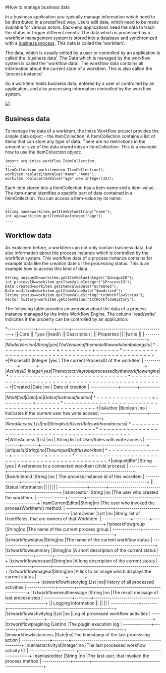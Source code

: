 
#How to manage business data

In a business application you typically manage information which need to be distributed in a  predefined way. Users edit data, which need to be made available for various actors. Back-end
 applications need the data to track the status or trigger different events. The data which is  processed by a workflow management system is stored into a database and synchronized with a [business process](./businessprocess.html). 
 This data is called the 'workitem'. 
 
The data, which is usually edited by a user or controlled by an application is called
the 'business data'. The Data which is managed by the workflow system is called the 
'workflow data'. The workflow data contains all information about the current state of a workitem.
This is also called the 'process instance'.
 
So a workitem holds business data, entered by a user or controlled by an application, and also 
processing information controlled by the workflow system.
 
<img src="../images/imixs-workitem.png"/>
 
## Business data
 
To manage the data of a workitem, the Imixs Workflow project provides the simple data object - the ItemCollection. 
 A ItemCollection contains a list of items that can store any type of data. There are no restrictions 
 in the amount or size of the data stored into an ItemCollection. 
 This is a example how to use the ItemCollection object:
 
    import org.imixs.workflow.ItemCollection;
    .....
    ItemCollection workitem=new ItemCollection();
    workitem.replaceItemValue("name","Anna");
    workitem.replaceItemValue("age",new Integer(32));
 
Each item stored into a ItemCollection has a item-name and a item-value. 
The item-name identifies a specific part of data contained in a ItemCollection.
You can access a item-value by its name:
  
    ....
    String name=workitem.getItemValueString("name");
    int age=workitem.getItemValueInteger("age");
    ....
  
 
## Workflow data

 As explained before, a workitem can not only contain business data, but also information about the process instance which is controlled by the workflow system.
 This workflow data of a process instance contains for example data like the creation date or  the processing status. This is an example how to access this kind of data:
 
   
    String uniqueID=workitem.getItemValueInteger("$UniqueID");
    int processID=workitem.getItemValueInteger("$ProcessID");
    Date created=workitem.getItemValueDate("$created");
    Date modified=workitem.getItemValueDate("$modified");
    String status=workitem.getItemValueString("txtWorkflowStatus");
    Vector history=workitem.getItemValue("txtWorkflowHistory");
  
The following table provides an overview about the data of a process instance managed by the 
 Imixs Workflow Engine.  The column 'read/write' indicates if the property can be controlled by an application:
 
 
*--------------+--------+------+-----------------------------------------------+ 
|| Core        || Type   ||read/\ || Description                               |
|| Properties  ||        ||write  ||                                           |
*--------------+--------+------*-----------------------------------------------+
|$ModelVersion |String  |yes   | The Version of the model the workitem belongs to  |
*--------------+--------+------*-----------------------------------------------+
|$ProcessID    |Integer |yes   | The current ProcessID of the workItem         |
*--------------+--------+------*-----------------------------------------------+
|$ActivityID   |Integer |yes   | The next activity to be processed by the workflow engine    |
*--------------+--------+------*-----------------------------------------------+
|$Created      |Date    |no    | Date of creation                              |
*--------------+--------+------*-----------------------------------------------+
|$Modified     |Date    |no    | Date of last modification                     |
*--------------+--------+------*-----------------------------------------------+
|$IsAuthor     |Boolean |no    | Indicates if the current user has write access|
*--------------+--------+------*-----------------------------------------------+
|$ReadAccess   |List    |no    | String list of User/Roles with read access    |
*--------------+--------+------*-----------------------------------------------+
|$WriteAccess  |List    |no    | String list of User/Roles with write access   |
*--------------+--------+------*-----------------------------------------------+
|$uniqueId     |String  |no    | The unique ID of this workItem                |
*--------------+--------+------*-----------------------------------------------+
|$uniqueIdRef  |String  |yes   | A reference to a connected workItem (child process) |
*--------------+--------+------*-----------------------------------------------+
|$workitemid   |String  |no    | The process instance id of this workitem      |
*--------------+--------+------*-----------------------------------------------+
|| Status Information   ||     ||    ||                                        |
*--------------+--------+------*-----------------------------------------------+
|namcreator    |String  |no    |The user who created the workItem.             |
*--------------+--------+------*-----------------------------------------------+
|namCurrentEditor|String|no    |The user who invoked the processWorkitem() method.       |
*--------------+--------+------*-----------------------------------------------+
|namOwner      |List    |no    |String list of User/Roles, that are owners of that WorkItem. |
*--------------+--------+------*-----------------------------------------------+
|txtworkflowgroup |String|no   |The name of the current process group          |
*--------------+--------+------*-----------------------------------------------+
|txtworkflowstatus|String|no   |The name of the current workflow status            |
*--------------+--------+------*-----------------------------------------------+
|txtworkflowsummary |String|no |A short description of the current status      |
*--------------+--------+------*-----------------------------------------------+
|txtworkflowabstract|String|no |A long description of the current status       |
*--------------+--------+------*-----------------------------------------------+
|txtworkflowimageurl|String|no |A link to an image which displays the current status |
*--------------+--------+------*-----------------------------------------------+
|txtworkflowhistorylog|List |no|History of all processed activities            |
*--------------+--------+------*-----------------------------------------------+
|txtworkflowresultmessage |String  |no    |The result message of last process step |
*--------------+--------+------*-----------------------------------------------+
|| Logging Information  ||     ||    ||                                        |
*--------------+--------+------*-----------------------------------------------+
|txtworkflowactivitylog |List  |no    |Log of processed workflow activities    |
*--------------+--------+------*-----------------------------------------------+
|txtworkflowpluginlog |List|no |The plugin execution log                       |
*--------------+--------+------*-----------------------------------------------+
|timworkflowlastaccess |Date|no|The timestamp of the last processing action    |
*--------------+--------+------*-----------------------------------------------+
|numlastactivityid|Integer|no  |The last processed workflow activity ID        |
*--------------+--------+------*-----------------------------------------------+
|namlasteditor |String  |no    |The last user, that invoked the process method |
*--------------+--------+------*-----------------------------------------------+
 
